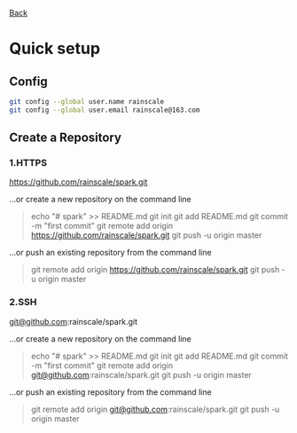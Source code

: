 [Back](https://github.com/rainscale/spark)

# Quick setup

## Config
```sh
git config --global user.name rainscale
git config --global user.email rainscale@163.com
```

## Create a Repository
### 1.HTTPS
https://github.com/rainscale/spark.git

…or create a new repository on the command line
> echo "# spark" >> README.md
> git init
> git add README.md
> git commit -m "first commit"
> git remote add origin https://github.com/rainscale/spark.git
> git push -u origin master

…or push an existing repository from the command line
> git remote add origin https://github.com/rainscale/spark.git
> git push -u origin master

### 2.SSH
git@github.com:rainscale/spark.git

…or create a new repository on the command line
> echo "# spark" >> README.md
> git init
> git add README.md
> git commit -m "first commit"
> git remote add origin git@github.com:rainscale/spark.git
> git push -u origin master

…or push an existing repository from the command line
> git remote add origin git@github.com:rainscale/spark.git
> git push -u origin master